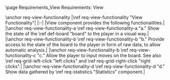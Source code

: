 \page Requirements_View Requirements: View

\anchor req-view-functionality
|\ref req-view-functionality "View Functionality"|
|:-|
|View component provides the following functionailities.|
|\anchor req-view-functionality-a \ref req-view-functionality-a "a." Show the state of the \ref def-board "board" to the player in a visual way.|
|\anchor req-view-functionality-b \ref req-view-functionality-b "b." Provide access to the state of the board to the player in form of raw data, to allow automatic analysis.|
|\anchor req-view-functionality-b \ref req-view-functionality-c "c." Allow the player to input moves on the board. See also \ref req-grid-left-click "left clicks" and \ref req-grid-right-click "right clicks".|
|\anchor req-view-functionality-d \ref req-view-functionality-d "d." Show data gathered by \ref req-statistics "Statistics" component.|
